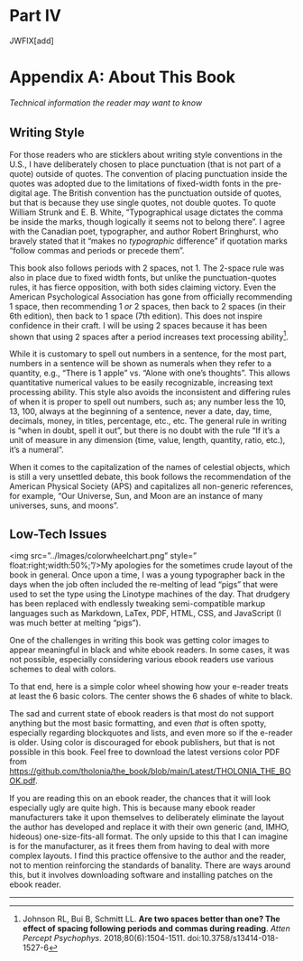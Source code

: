 # Part IV
JWFIX[add]
<div style='page-break-after: always; break-after: always;'></div>

# Appendix A: About This Book

###### Technical information the reader may want to know

## Writing Style

For those readers who are sticklers about writing style conventions in the U.S., I have deliberately chosen to place punctuation (that is not part of a quote) outside of quotes.  The convention of placing punctuation inside the quotes was adopted due to the limitations of fixed-width fonts in the pre-digital age.  The British convention has the punctuation outside of quotes, but that is because they use single quotes, not double quotes.  To quote William Strunk and E. B. White, “Typographical usage dictates the comma be inside the marks, though logically it seems not to belong there”.  I agree with the Canadian poet, typographer, and author Robert Bringhurst, who bravely stated that it “makes no *typographic* difference” if quotation marks “follow commas and periods or precede them”. 

This book also follows periods with 2 spaces, not 1.  The 2-space rule was also in place due to fixed width fonts, but unlike the punctuation-quotes rules, it has fierce opposition, with both sides claiming victory.  Even the American Psychological Association has gone from officially recommending 1 space, then recommending 1 *or* 2 spaces, then back to 2 spaces (in their 6th edition), then back to 1 space (7th edition).  This does not inspire confidence in their craft.  I will be using 2 spaces because it has been shown that using 2 spaces after a period increases text processing ability[^1].  

While it is customary to spell out numbers in a sentence, for the most part, numbers in a sentence will be shown as numerals when they refer to a quantity, e.g., “There is 1 apple” vs. “Alone with one’s thoughts”.  This allows quantitative numerical values to be easily recognizable, increasing text processing ability.  This style also avoids the inconsistent and differing rules of when it is proper to spell out numbers, such as; any number less the 10, 13, 100, always at the beginning of a sentence, never a date, day, time, decimals, money, in titles, percentage, etc., etc.  The general rule in writing is “when in doubt, spell it out”, but there is no doubt with the rule “If it’s a unit of measure in any dimension (time, value, length, quantity, ratio, etc.), it’s a numeral”.

When it comes to the capitalization of the names of celestial objects, which is still a very unsettled debate, this book follows the recommendation of the American Physical Society (APS) and capitalizes all non-generic references, for example, “Our Universe, Sun, and Moon are an instance of many universes, suns, and moons”.

## Low-Tech Issues

<img src=”../Images/colorwheelchart.png” style=” float:right;width:50%;”/>My apologies for the sometimes crude layout of the book in general.  Once upon a time, I was a young typographer back in the days when the job often included the re-melting of lead “pigs” that were used to set the type using the Linotype machines of the day.  That drudgery has been replaced with endlessly tweaking semi-compatible markup languages such as Markdown, LaTex, PDF, HTML, CSS, and JavaScript (I was much better at melting “pigs”).

One of the challenges in writing this book was getting color images to appear meaningful in black and white ebook readers.  In some cases, it was not possible, especially considering various ebook readers use various schemes to deal with colors.  

To that end, here is a simple color wheel showing how your e-reader treats at least the 6 basic colors.  The center shows the 6 shades of white to black.

The sad and current state of ebook readers is that most do not support anything but the most basic formatting, and even *that* is often spotty, especially regarding blockquotes and lists, and even more so if the e-reader is older.  Using color is discouraged for ebook publishers, but that is not possible in this book.  Feel free to download the latest versions color PDF from https://github.com/tholonia/the_book/blob/main/Latest/THOLONIA_THE_BOOK.pdf.

If you are reading this on an ebook reader, the chances that it will look especially ugly are quite high.  This is because many ebook reader manufacturers take it upon themselves to deliberately eliminate the layout the author has developed and replace it with their own generic (and, IMHO, hideous) one-size-fits-all format.  The only upside to this that I can imagine is for the manufacturer, as it frees them from having to deal with more complex layouts.  I find this practice offensive to the author and the reader,  not to mention reinforcing the standards of banality.  There are ways around this, but it involves downloading software and installing patches on the ebook reader.   

<hr>

[^1]: Johnson RL, Bui B, Schmitt LL. **Are two spaces better than one?  The effect of spacing following periods and commas during reading**. *Atten Percept Psychophys*.  2018;80(6):1504-1511. doi:10.3758/s13414-018-1527-6

